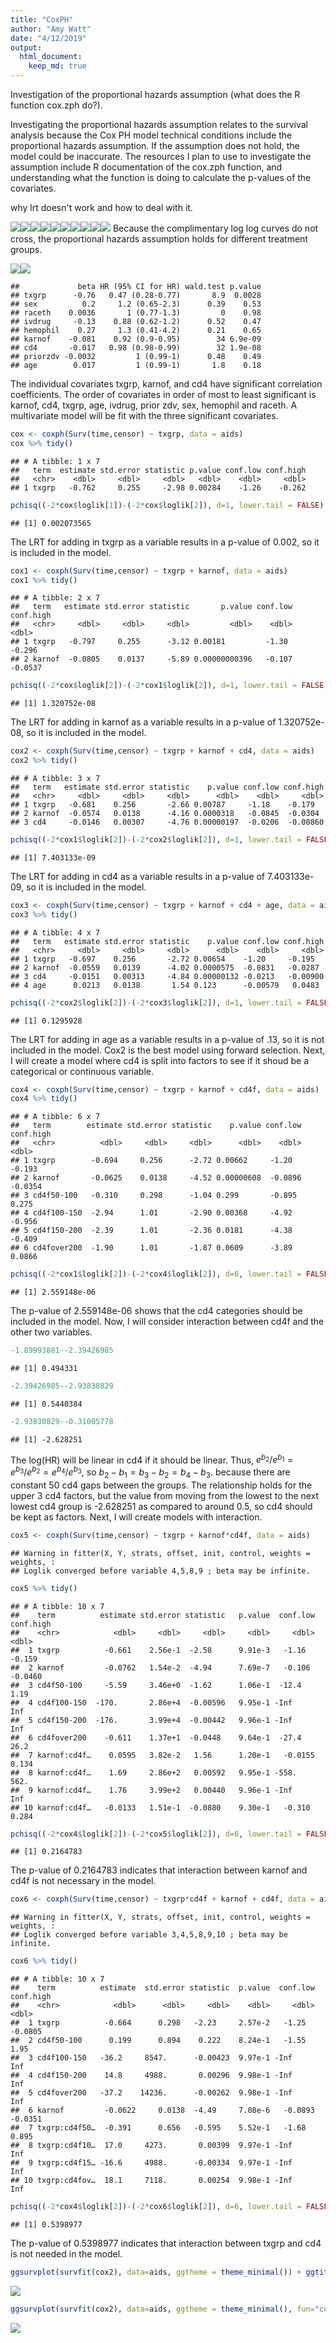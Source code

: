 ```yaml
---
title: "CoxPH"
author: "Amy Watt"
date: "4/12/2019"
output: 
  html_document: 
    keep_md: true
---
```











Investigation of the proportional hazards assumption (what does the R function cox.zph do?).

Investigating the proportional hazards assumption relates to the survival analysis because the Cox PH model technical conditions include the proportional hazards assumption. If the assumption does not hold, the model could be inaccurate. The resources I plan to use to investigate the assumption include R documentation of the cox.zph function, and understanding what the function is doing to calculate the p-values of the covariates. 

why lrt doesn't work and how to deal with it. 


![](CoxPH_files/figure-html/unnamed-chunk-5-1.png)<!-- -->![](CoxPH_files/figure-html/unnamed-chunk-5-2.png)<!-- -->![](CoxPH_files/figure-html/unnamed-chunk-5-3.png)<!-- -->![](CoxPH_files/figure-html/unnamed-chunk-5-4.png)<!-- -->![](CoxPH_files/figure-html/unnamed-chunk-5-5.png)<!-- -->![](CoxPH_files/figure-html/unnamed-chunk-5-6.png)<!-- -->![](CoxPH_files/figure-html/unnamed-chunk-5-7.png)<!-- -->![](CoxPH_files/figure-html/unnamed-chunk-5-8.png)<!-- -->![](CoxPH_files/figure-html/unnamed-chunk-5-9.png)<!-- -->![](CoxPH_files/figure-html/unnamed-chunk-5-10.png)<!-- -->
Because the complimentary log log curves do not cross, the proportional hazards assumption holds for different treatment groups. 


![](CoxPH_files/figure-html/unnamed-chunk-6-1.png)<!-- -->![](CoxPH_files/figure-html/unnamed-chunk-6-2.png)<!-- -->


```
##             beta HR (95% CI for HR) wald.test p.value
## txgrp      -0.76   0.47 (0.28-0.77)       8.9  0.0028
## sex          0.2     1.2 (0.65-2.3)      0.39    0.53
## raceth    0.0036       1 (0.77-1.3)         0    0.98
## ivdrug     -0.13    0.88 (0.62-1.2)      0.52    0.47
## hemophil    0.27     1.3 (0.41-4.2)      0.21    0.65
## karnof    -0.081    0.92 (0.9-0.95)        34 6.9e-09
## cd4       -0.017   0.98 (0.98-0.99)        32 1.9e-08
## priorzdv -0.0032         1 (0.99-1)      0.48    0.49
## age        0.017         1 (0.99-1)       1.8    0.18
```
The individual covariates txgrp, karnof, and cd4 have significant correlation coefficients. The order of covariates in order of most to least significant is karnof, cd4, txgrp, age, ivdrug, prior zdv, sex, hemophil and raceth. A multivariate model will be fit with the three significant covariates. 

```r
cox <- coxph(Surv(time,censor) ~ txgrp, data = aids)
cox %>% tidy()
```

```
## # A tibble: 1 x 7
##   term  estimate std.error statistic p.value conf.low conf.high
##   <chr>    <dbl>     <dbl>     <dbl>   <dbl>    <dbl>     <dbl>
## 1 txgrp   -0.762     0.255     -2.98 0.00284    -1.26    -0.262
```

```r
pchisq((-2*cox$loglik[1])-(-2*cox$loglik[2]), d=1, lower.tail = FALSE)
```

```
## [1] 0.002073565
```
The LRT for adding in txgrp as a variable results in a p-value of 0.002, so it is included in the model. 


```r
cox1 <- coxph(Surv(time,censor) ~ txgrp + karnof, data = aids)
cox1 %>% tidy()
```

```
## # A tibble: 2 x 7
##   term   estimate std.error statistic       p.value conf.low conf.high
##   <chr>     <dbl>     <dbl>     <dbl>         <dbl>    <dbl>     <dbl>
## 1 txgrp   -0.797     0.255      -3.12 0.00181         -1.30    -0.296 
## 2 karnof  -0.0805    0.0137     -5.89 0.00000000396   -0.107   -0.0537
```

```r
pchisq((-2*cox$loglik[2])-(-2*cox1$loglik[2]), d=1, lower.tail = FALSE)
```

```
## [1] 1.320752e-08
```
The LRT for adding in karnof as a variable results in a p-value of 1.320752e-08, so it is included in the model.


```r
cox2 <- coxph(Surv(time,censor) ~ txgrp + karnof + cd4, data = aids)
cox2 %>% tidy()
```

```
## # A tibble: 3 x 7
##   term   estimate std.error statistic    p.value conf.low conf.high
##   <chr>     <dbl>     <dbl>     <dbl>      <dbl>    <dbl>     <dbl>
## 1 txgrp   -0.681    0.256       -2.66 0.00787     -1.18    -0.179  
## 2 karnof  -0.0574   0.0138      -4.16 0.0000318   -0.0845  -0.0304 
## 3 cd4     -0.0146   0.00307     -4.76 0.00000197  -0.0206  -0.00860
```

```r
pchisq((-2*cox1$loglik[2])-(-2*cox2$loglik[2]), d=1, lower.tail = FALSE)
```

```
## [1] 7.403133e-09
```
The LRT for adding in cd4 as a variable results in a p-value of 7.403133e-09, so it is included in the model. 


```r
cox3 <- coxph(Surv(time,censor) ~ txgrp + karnof + cd4 + age, data = aids)
cox3 %>% tidy()
```

```
## # A tibble: 4 x 7
##   term   estimate std.error statistic    p.value conf.low conf.high
##   <chr>     <dbl>     <dbl>     <dbl>      <dbl>    <dbl>     <dbl>
## 1 txgrp   -0.697    0.256       -2.72 0.00654    -1.20     -0.195  
## 2 karnof  -0.0559   0.0139      -4.02 0.0000575  -0.0831   -0.0287 
## 3 cd4     -0.0151   0.00313     -4.84 0.00000132 -0.0213   -0.00900
## 4 age      0.0213   0.0138       1.54 0.123      -0.00579   0.0483
```

```r
pchisq((-2*cox2$loglik[2])-(-2*cox3$loglik[2]), d=1, lower.tail = FALSE)
```

```
## [1] 0.1295928
```
The LRT for adding in age as a variable results in a p-value of .13, so it is not included in the model. Cox2 is the best model using forward selection. Next, I will create a model where cd4 is split into factors to see if it shoud be a categorical or continuous variable. 


```r
cox4 <- coxph(Surv(time,censor) ~ txgrp + karnof + cd4f, data = aids)
cox4 %>% tidy()
```

```
## # A tibble: 6 x 7
##   term        estimate std.error statistic    p.value conf.low conf.high
##   <chr>          <dbl>     <dbl>     <dbl>      <dbl>    <dbl>     <dbl>
## 1 txgrp        -0.694     0.256      -2.72 0.00662     -1.20     -0.193 
## 2 karnof       -0.0625    0.0138     -4.52 0.00000608  -0.0896   -0.0354
## 3 cd4f50-100   -0.310     0.298      -1.04 0.299       -0.895     0.275 
## 4 cd4f100-150  -2.94      1.01       -2.90 0.00368     -4.92     -0.956 
## 5 cd4f150-200  -2.39      1.01       -2.36 0.0181      -4.38     -0.409 
## 6 cd4fover200  -1.90      1.01       -1.87 0.0609      -3.89      0.0866
```

```r
pchisq((-2*cox1$loglik[2])-(-2*cox4$loglik[2]), d=6, lower.tail = FALSE)
```

```
## [1] 2.559148e-06
```
The p-value of 2.559148e-06 shows that the cd4 categories should be included in the model. Now, I will consider interaction between cd4f and the other two variables. 


```r
-1.89993881--2.39426985
```

```
## [1] 0.494331
```

```r
-2.39426985--2.93830829
```

```
## [1] 0.5440384
```

```r
-2.93830829--0.31005778
```

```
## [1] -2.628251
```
The log(HR) will be linear in cd4 if it should be linear. Thus, $e^{b_2}/e^{b_1}=e^{b_3}/e^{b_2}=e^{b_4}/e^{b_3}$, so $b_2-b_1=b_3-b_2=b_4-b_3$. because there are constant 50 cd4 gaps between the groups. The relationship holds for the upper 3 cd4 factors, but the value from moving from the lowest to the next lowest cd4 group is -2.628251 as compared to around 0.5, so cd4 should be kept as factors. Next, I will create models with interaction. 


```r
cox5 <- coxph(Surv(time,censor) ~ txgrp + karnof*cd4f, data = aids)
```

```
## Warning in fitter(X, Y, strats, offset, init, control, weights = weights, :
## Loglik converged before variable 4,5,8,9 ; beta may be infinite.
```

```r
cox5 %>% tidy()
```

```
## # A tibble: 10 x 7
##    term          estimate std.error statistic   p.value  conf.low conf.high
##    <chr>            <dbl>     <dbl>     <dbl>     <dbl>     <dbl>     <dbl>
##  1 txgrp          -0.661    2.56e-1  -2.58      9.91e-3   -1.16     -0.159 
##  2 karnof         -0.0762   1.54e-2  -4.94      7.69e-7   -0.106    -0.0460
##  3 cd4f50-100     -5.59     3.46e+0  -1.62      1.06e-1  -12.4       1.19  
##  4 cd4f100-150  -170.       2.86e+4  -0.00596   9.95e-1 -Inf       Inf     
##  5 cd4f150-200  -176.       3.99e+4  -0.00442   9.96e-1 -Inf       Inf     
##  6 cd4fover200    -0.611    1.37e+1  -0.0448    9.64e-1  -27.4      26.2   
##  7 karnof:cd4f…    0.0595   3.82e-2   1.56      1.20e-1   -0.0155    0.134 
##  8 karnof:cd4f…    1.69     2.86e+2   0.00592   9.95e-1 -558.      562.    
##  9 karnof:cd4f…    1.76     3.99e+2   0.00440   9.96e-1 -Inf       Inf     
## 10 karnof:cd4f…   -0.0133   1.51e-1  -0.0880    9.30e-1   -0.310     0.284
```

```r
pchisq((-2*cox4$loglik[2])-(-2*cox5$loglik[2]), d=6, lower.tail = FALSE)
```

```
## [1] 0.2164783
```
The p-value of 0.2164783 indicates that interaction between karnof and cd4f is not necessary in the model. 


```r
cox6 <- coxph(Surv(time,censor) ~ txgrp*cd4f + karnof + cd4f, data = aids)
```

```
## Warning in fitter(X, Y, strats, offset, init, control, weights = weights, :
## Loglik converged before variable 3,4,5,8,9,10 ; beta may be infinite.
```

```r
cox6 %>% tidy()
```

```
## # A tibble: 10 x 7
##    term          estimate  std.error statistic  p.value  conf.low conf.high
##    <chr>            <dbl>      <dbl>     <dbl>    <dbl>     <dbl>     <dbl>
##  1 txgrp          -0.664      0.298   -2.23     2.57e-2   -1.25     -0.0805
##  2 cd4f50-100      0.199      0.894    0.222    8.24e-1   -1.55      1.95  
##  3 cd4f100-150   -36.2     8547.      -0.00423  9.97e-1 -Inf       Inf     
##  4 cd4f150-200    14.8     4988.       0.00296  9.98e-1 -Inf       Inf     
##  5 cd4fover200   -37.2    14236.      -0.00262  9.98e-1 -Inf       Inf     
##  6 karnof         -0.0622     0.0138  -4.49     7.08e-6   -0.0893   -0.0351
##  7 txgrp:cd4f50…  -0.391      0.656   -0.595    5.52e-1   -1.68      0.895 
##  8 txgrp:cd4f10…  17.0     4273.       0.00399  9.97e-1 -Inf       Inf     
##  9 txgrp:cd4f15… -16.6     4988.      -0.00334  9.97e-1 -Inf       Inf     
## 10 txgrp:cd4fov…  18.1     7118.       0.00254  9.98e-1 -Inf       Inf
```

```r
pchisq((-2*cox4$loglik[2])-(-2*cox6$loglik[2]), d=6, lower.tail = FALSE)
```

```
## [1] 0.5398977
```
The p-value of 0.5398977 indicates that interaction between txgrp and cd4 is not needed in the model. 

```r
ggsurvplot(survfit(cox2), data=aids, ggtheme = theme_minimal()) + ggtitle ("Survival Curve")
```

![](CoxPH_files/figure-html/unnamed-chunk-16-1.png)<!-- -->

```r
ggsurvplot(survfit(cox2), data=aids, ggtheme = theme_minimal(), fun="cumhaz") + ggtitle("Cumulative Hazard Curve")
```

![](CoxPH_files/figure-html/unnamed-chunk-16-2.png)<!-- -->
